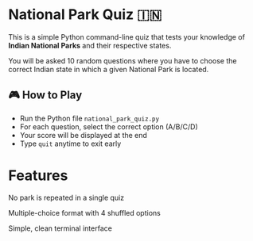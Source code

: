 # National Park Quiz 🇮🇳

This is a simple Python command-line quiz that tests your knowledge of **Indian National Parks** and their respective states. 

You will be asked 10 random questions where you have to choose the correct Indian state in which a given National Park is located.

## 🎮 How to Play

- Run the Python file `national_park_quiz.py`
- For each question, select the correct option (A/B/C/D)
- Your score will be displayed at the end
- Type `quit` anytime to exit early

# Features
No park is repeated in a single quiz

Multiple-choice format with 4 shuffled options

Simple, clean terminal interface


